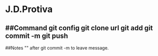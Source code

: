 J.D.Protiva
===========
##Command
git config
git clone url
git add
git commit -m
git push
--------------
##Notes
"" after git commit -m to leave message.

